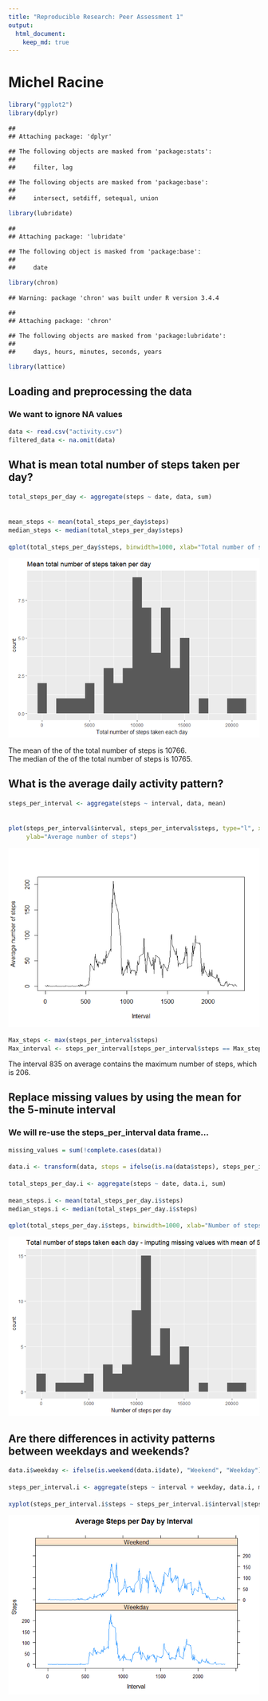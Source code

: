 ```yaml
---
title: "Reproducible Research: Peer Assessment 1"
output: 
  html_document:
    keep_md: true
---
```

# Michel Racine

```r
library("ggplot2")
library(dplyr)
```

```
## 
## Attaching package: 'dplyr'
```

```
## The following objects are masked from 'package:stats':
## 
##     filter, lag
```

```
## The following objects are masked from 'package:base':
## 
##     intersect, setdiff, setequal, union
```

```r
library(lubridate)
```

```
## 
## Attaching package: 'lubridate'
```

```
## The following object is masked from 'package:base':
## 
##     date
```

```r
library(chron)
```

```
## Warning: package 'chron' was built under R version 3.4.4
```

```
## 
## Attaching package: 'chron'
```

```
## The following objects are masked from 'package:lubridate':
## 
##     days, hours, minutes, seconds, years
```

```r
library(lattice)
```

## Loading and preprocessing the data
### We want to ignore NA values

```r
data <- read.csv("activity.csv")
filtered_data <- na.omit(data)
```

## What is mean total number of steps taken per day?

```r
total_steps_per_day <- aggregate(steps ~ date, data, sum)


mean_steps <- mean(total_steps_per_day$steps)
median_steps <- median(total_steps_per_day$steps)

qplot(total_steps_per_day$steps, binwidth=1000, xlab="Total number of steps taken each day", main="Mean total number of steps taken per day")
```

![](PA1_template_files/figure-html/unnamed-chunk-3-1.png)<!-- -->

The mean of the of the total number of steps is 10766.  
The median of the of the total number of steps is 10765. 


## What is the average daily activity pattern?

```r
steps_per_interval <- aggregate(steps ~ interval, data, mean)


plot(steps_per_interval$interval, steps_per_interval$steps, type="l", xlab="Interval", 
     ylab="Average number of steps")
```

![](PA1_template_files/figure-html/unnamed-chunk-4-1.png)<!-- -->

```r
Max_steps <- max(steps_per_interval$steps)
Max_interval <- steps_per_interval[steps_per_interval$steps == Max_steps,]$interval
```
The interval  835 on average contains the maximum number of steps, which is  206.

## Replace missing values by using the mean for the 5-minute interval
### We will re-use the steps_per_interval data frame...

```r
missing_values = sum(!complete.cases(data))

data.i <- transform(data, steps = ifelse(is.na(data$steps), steps_per_interval$steps[match(data$interval, steps_per_interval$interval)], data$steps))

total_steps_per_day.i <- aggregate(steps ~ date, data.i, sum)

mean_steps.i <- mean(total_steps_per_day.i$steps)
median_steps.i <- median(total_steps_per_day.i$steps)

qplot(total_steps_per_day.i$steps, binwidth=1000, xlab="Number of steps per day", main="Total number of steps taken each day - imputing missing values with mean of 5-minute intervals")
```

![](PA1_template_files/figure-html/unnamed-chunk-5-1.png)<!-- -->

## Are there differences in activity patterns between weekdays and weekends?

```r
data.i$weekday <- ifelse(is.weekend(data.i$date), "Weekend", "Weekday")

steps_per_interval.i <- aggregate(steps ~ interval + weekday, data.i, mean)

xyplot(steps_per_interval.i$steps ~ steps_per_interval.i$interval|steps_per_interval.i$weekday, main="Average Steps per Day by Interval",xlab="Interval", ylab="Steps",layout=c(1,2), type="l")
```

![](PA1_template_files/figure-html/unnamed-chunk-6-1.png)<!-- -->


